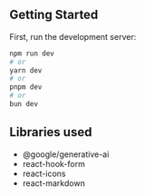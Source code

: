 ## Getting Started

First, run the development server:

```bash
npm run dev
# or
yarn dev
# or
pnpm dev
# or
bun dev
```

## Libraries used
- @google/generative-ai
- react-hook-form
- react-icons
- react-markdown

